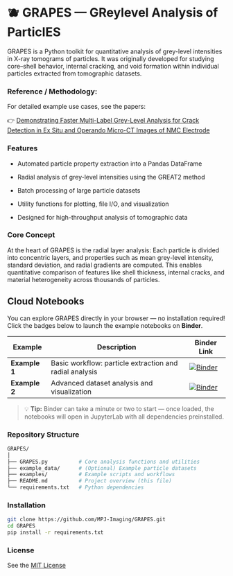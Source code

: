 # 🫐 GRAPES — GReylevel Analysis of ParticlES

GRAPES is a Python toolkit for quantitative analysis of grey-level intensities in X-ray tomograms of particles.
It was originally developed for studying core–shell behavior, internal cracking, and void formation within individual particles extracted from tomographic datasets.

### Reference / Methodology:
For detailed example use cases, see the papers:

👉 [Demonstrating Faster Multi-Label Grey-Level Analysis for Crack Detection in Ex Situ and Operando Micro-CT Images of NMC Electrode](https://onlinelibrary.wiley.com/doi/full/10.1002/smtd.202500082)

### Features
- Automated particle property extraction into a Pandas DataFrame

- Radial analysis of grey-level intensities using the GREAT2 method

- Batch processing of large particle datasets

- Utility functions for plotting, file I/O, and visualization

- Designed for high-throughput analysis of tomographic data

### Core Concept
At the heart of GRAPES is the radial layer analysis:
Each particle is divided into concentric layers, and properties such as mean grey-level intensity, standard deviation, and radial gradients are computed.
This enables quantitative comparison of features like shell thickness, internal cracks, and material heterogeneity across thousands of particles.

## Cloud Notebooks

You can explore GRAPES directly in your browser — no installation required!  
Click the badges below to launch the example notebooks on **Binder**.

| Example | Description | Binder Link |
|----------|--------------|--------------|
| **Example 1** | Basic workflow: particle extraction and radial analysis | [![Binder](https://mybinder.org/badge_logo.svg)](https://mybinder.org/v2/gh/MPJ-Imaging/GRAPES/HEAD?labpath=examples/example_1.ipynb) |
| **Example 2** | Advanced dataset analysis and visualization | [![Binder](https://mybinder.org/badge_logo.svg)](https://mybinder.org/v2/gh/MPJ-Imaging/GRAPES/HEAD?labpath=examples/example_2.ipynb) |

> 💡 **Tip:** Binder can take a minute or two to start — once loaded, the notebooks will open in JupyterLab with all dependencies preinstalled.


### Repository Structure
```bash
GRAPES/
│
├── GRAPES.py          # Core analysis functions and utilities
├── example_data/      # (Optional) Example particle datasets
├── examples/          # Example scripts and workflows
├── README.md          # Project overview (this file)
└── requirements.txt   # Python dependencies
```

### Installation
```bash
git clone https://github.com/MPJ-Imaging/GRAPES.git
cd GRAPES
pip install -r requirements.txt
```

### License
See the [MIT License](LICENSE)
